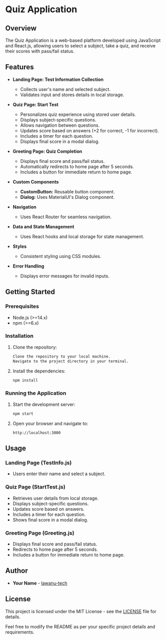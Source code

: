 # Quiz Application

## Overview
The Quiz Application is a web-based platform developed using JavaScript and React.js, allowing users to select a subject, take a quiz, and receive their scores with pass/fail status.

## Features
- **Landing Page: Test Information Collection**
  - Collects user's name and selected subject.
  - Validates input and stores details in local storage.

- **Quiz Page: Start Test**
  - Personalizes quiz experience using stored user details.
  - Displays subject-specific questions.
  - Allows navigation between questions.
  - Updates score based on answers (+2 for correct, -1 for incorrect).
  - Includes a timer for each question.
  - Displays final score in a modal dialog.

- **Greeting Page: Quiz Completion**
  - Displays final score and pass/fail status.
  - Automatically redirects to home page after 5 seconds.
  - Includes a button for immediate return to home page.

- **Custom Components**
  - **CustomButton:** Reusable button component.
  - **Dialog:** Uses MaterialUI's Dialog component.

- **Navigation**
  - Uses React Router for seamless navigation.

- **Data and State Management**
  - Uses React hooks and local storage for state management.

- **Styles**
  - Consistent styling using CSS modules.

- **Error Handling**
  - Displays error messages for invalid inputs.

## Getting Started

### Prerequisites
- Node.js (>=14.x)
- npm (>=6.x)

### Installation

1. Clone the repository:
   ```sh
   Clone the repository to your local machine.
   Navigate to the project directory in your terminal.
   ```

2. Install the dependencies:
   ```sh
   npm install
   ```

### Running the Application

1. Start the development server:
   ```sh
   npm start
   ```

2. Open your browser and navigate to:
   ```
   http://localhost:3000
   ```

## Usage

### Landing Page (TestInfo.js)
- Users enter their name and select a subject.

### Quiz Page (StartTest.js)
- Retrieves user details from local storage.
- Displays subject-specific questions.
- Updates score based on answers.
- Includes a timer for each question.
- Shows final score in a modal dialog.

### Greeting Page (Greeting.js)
- Displays final score and pass/fail status.
- Redirects to home page after 5 seconds.
- Includes a button for immediate return to home page.

## Author
- **Your Name** - [lawanu-tech](https://github.com/lawanu-tech)

## License
This project is licensed under the MIT License - see the [LICENSE](LICENSE) file for details.



Feel free to modify the README as per your specific project details and requirements.